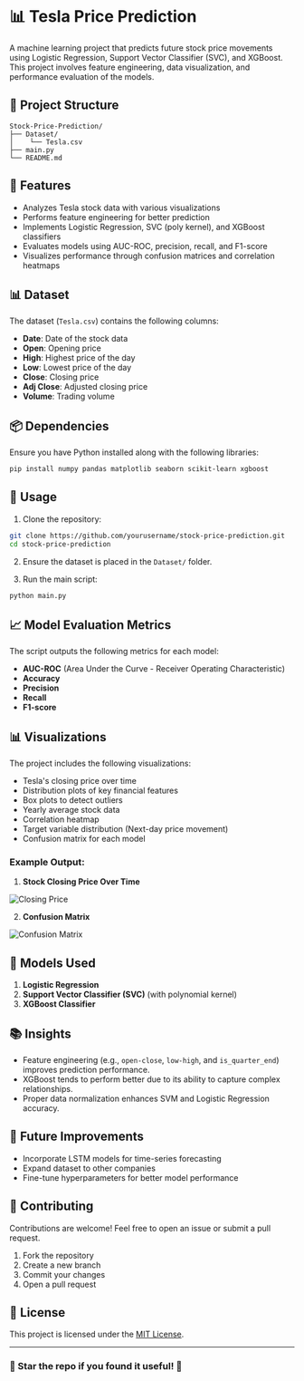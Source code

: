 # 📊 Tesla Price Prediction

A machine learning project that predicts future stock price movements using Logistic Regression, Support Vector Classifier (SVC), and XGBoost. This project involves feature engineering, data visualization, and performance evaluation of the models.

## 📁 Project Structure

```
Stock-Price-Prediction/
├── Dataset/
│    └── Tesla.csv
├── main.py
└── README.md
```

## 📌 Features

- Analyzes Tesla stock data with various visualizations
- Performs feature engineering for better prediction
- Implements Logistic Regression, SVC (poly kernel), and XGBoost classifiers
- Evaluates models using AUC-ROC, precision, recall, and F1-score
- Visualizes performance through confusion matrices and correlation heatmaps

## 📊 Dataset

The dataset (`Tesla.csv`) contains the following columns:
- **Date**: Date of the stock data
- **Open**: Opening price
- **High**: Highest price of the day
- **Low**: Lowest price of the day
- **Close**: Closing price
- **Adj Close**: Adjusted closing price
- **Volume**: Trading volume

## 📦 Dependencies

Ensure you have Python installed along with the following libraries:

```bash
pip install numpy pandas matplotlib seaborn scikit-learn xgboost
```

## 🚀 Usage

1. Clone the repository:

```bash
git clone https://github.com/yourusername/stock-price-prediction.git
cd stock-price-prediction
```

2. Ensure the dataset is placed in the `Dataset/` folder.

3. Run the main script:

```bash
python main.py
```

## 📈 Model Evaluation Metrics

The script outputs the following metrics for each model:

- **AUC-ROC** (Area Under the Curve - Receiver Operating Characteristic)
- **Accuracy**
- **Precision**
- **Recall**
- **F1-score**

## 📊 Visualizations

The project includes the following visualizations:

- Tesla's closing price over time
- Distribution plots of key financial features
- Box plots to detect outliers
- Yearly average stock data
- Correlation heatmap
- Target variable distribution (Next-day price movement)
- Confusion matrix for each model

### Example Output:

1. **Stock Closing Price Over Time**

![Closing Price](images/closing_price.png)

2. **Confusion Matrix**

![Confusion Matrix](images/confusion_matrix.png)

## 🧠 Models Used

1. **Logistic Regression**
2. **Support Vector Classifier (SVC)** (with polynomial kernel)
3. **XGBoost Classifier**

## 📚 Insights

- Feature engineering (e.g., `open-close`, `low-high`, and `is_quarter_end`) improves prediction performance.
- XGBoost tends to perform better due to its ability to capture complex relationships.
- Proper data normalization enhances SVM and Logistic Regression accuracy.

## 📝 Future Improvements

- Incorporate LSTM models for time-series forecasting
- Expand dataset to other companies
- Fine-tune hyperparameters for better model performance

## 🤝 Contributing

Contributions are welcome! Feel free to open an issue or submit a pull request.

1. Fork the repository
2. Create a new branch
3. Commit your changes
4. Open a pull request

## 📜 License

This project is licensed under the [MIT License](LICENSE).

---

### 🌟 Star the repo if you found it useful! 🌟

